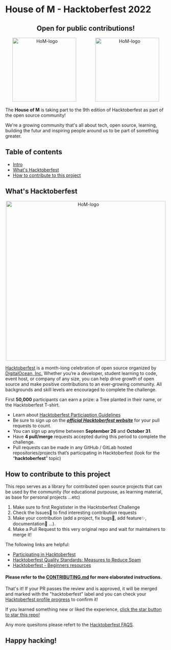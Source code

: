 # House of M - Hacktoberfest 2022
<h2 align="center">Open for public contributions!</h2>
<p align="center">
  <img src="https://www.pixenli.com/image/m9vXn--n" alt="HoM-logo" width="200">
  &#160;&#160;&#160;&#160;&#160;&#160;&#160;&#160;&#160;&#160;&#160;&#160;&#160;
  <img src="https://www.pixenli.com/image/Dx2ziNs4" alt="HoM-logo" width="200">
</p>

The **House of M** is taking part to the 9th edition of Hacktoberfest as part of the open source community!

We're a growing community that's all about tech, open source, learning, building the futur and inspiring people around us to be part of something greater.

## Table of contents
- [Intro](#House-of-M---Hacktoberfest-2022)
- [What's Hacktoberfest](#What-'-s-Hacktoberfest)
- [How to contribute to this project](#How-to-contribute-to-this-project)

## What's Hacktoberfest
<p align="center">
  <img src="https://www.pixenli.com/image/k-60HTkr" alt="HoM-logo" width="500">
</p>

[Hacktoberfest](https://hacktoberfest.com/) is a month-long celebration of open source organized by [DigitalOcean, Inc.](https://digitalocean.com) Whether you’re a developer, student learning to code, event host, or company of any size, you can help drive growth of open source and make positive contributions to an ever-growing community. All backgrounds and skill levels are encouraged to complete the challenge.

First **50,000** participants can earn a prize: a Tree planted in their name, or the Hacktoberfest T-shirt.
- Learn about [Hacktoberfest Particiaption Guidelines](https://hacktoberfest.com/participation)
- Be sure to sign up on the ***[official Hacktoberfest website](https://hacktoberfest.com/auth/)*** for your pull requests to count.
- You can sign up anytime between **September 26** and **October 31**.
- Have **4 pull/merge** requests accepted during this period to complete the challenge.
- Pull requests can be made in any GitHub / GitLab hosted repositories/projects that’s participating in Hacktoberfest (look for the “**hacktoberfest**” topic)

## How to contribute to this project
This repo serves as a library for contributed open source projects that can be used by the community (for educational purpouse, as learning material, as base for personal projects ...etc)

1. Make sure to first Registister in the Hacktoberfest Challenge
2. Check the Issues📌 to find interesting contribution requests
3. Make your contribution (add a project, fix bugs🐛, add feature✨, documentation📝 ...). 
4. Make a Pull Request to this very original repo and wait for maintainers to merge it!

The following links are helpful:
- [Participating in Hacktoberfest](https://hacktoberfest.com/)
- [Hacktoberfest Quality Standards: Measures to Reduce Spam](https://hacktoberfest.com/participation/#spam)
- [Hacktoberfest - Beginners resources](https://hacktoberfest.com/participation/#beginner-resources)

#### Please refer to the [CONTRIBUTING.md](./CONTRIBUTING.md) for more elaborated instructions.

That's it! If your PR passes the review and is approved, it will be merged and marked with the "hacktoberfest" label and you can check your [Hacktoberfest profile progress](https://hacktoberfest.com/profile/) to confirm it!

If you learned something new or liked the experience, [click the star button to star this repo!](https://github.com/IndigoWizard/HacktoberFest_2022/stargazers)

Any more quesitons please refert to the [Hacktoberfest FAQS](https://hacktoberfest.com/participation/#faqs).

## Happy hacking!
